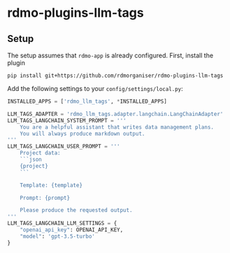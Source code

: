 rdmo-plugins-llm-tags
=====================

Setup
-----

The setup assumes that `rdmo-app` is already configured. First, install the plugin

```
pip install git+https://github.com/rdmorganiser/rdmo-plugins-llm-tags
```

Add the following settings to your `config/settings/local.py`:

```python
INSTALLED_APPS = ['rdmo_llm_tags', *INSTALLED_APPS]

LLM_TAGS_ADAPTER = 'rdmo_llm_tags.adapter.langchain.LangChainAdapter'
LLM_TAGS_LANGCHAIN_SYSTEM_PROMPT = '''
    You are a helpful assistant that writes data management plans.
    You will always produce markdown output.
'''
LLM_TAGS_LANGCHAIN_USER_PROMPT = '''
    Project data:
    ```json
    {project}
    ```

    Template: {template}

    Prompt: {prompt}

    Please produce the requested output.
'''
LLM_TAGS_LANGCHAIN_LLM_SETTINGS = {
    "openai_api_key": OPENAI_API_KEY,
    "model": 'gpt-3.5-turbo'
}
```
